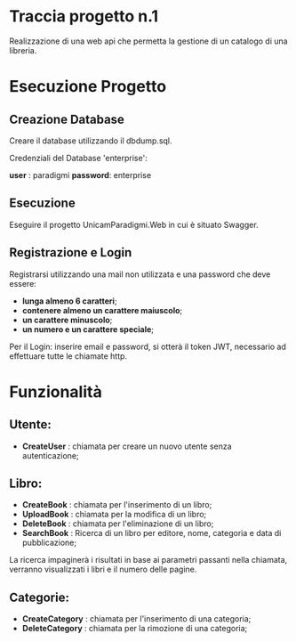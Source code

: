 # Traccia progetto n.1

Realizzazione di una web api che permetta la gestione di un catalogo di una libreria.

# Esecuzione Progetto

## Creazione Database
Creare il database utilizzando il dbdump.sql.

Credenziali del Database 'enterprise':

**user** : paradigmi
**password**: enterprise

## Esecuzione
Eseguire il progetto UnicamParadigmi.Web in cui è situato Swagger.

## Registrazione e Login
Registrarsi utilizzando una mail non utilizzata e una password che deve essere: 
+ **lunga almeno 6 caratteri**;
+ **contenere almeno un carattere maiuscolo**;
+ **un carattere minuscolo**;
+ **un numero e un carattere speciale**;

Per il Login: inserire email e password, si otterà il token JWT, necessario ad effettuare tutte le chiamate http.

# Funzionalità

## Utente:
+ **CreateUser** : chiamata per creare un nuovo utente senza autenticazione;

## Libro:

+ **CreateBook** : chiamata per l'inserimento di un libro;
+ **UploadBook** : chiamata per la modifica di un libro;
+ **DeleteBook** : chiamata per l'eliminazione di un libro;
+ **SearchBook** : Ricerca di un libro per editore, nome, categoria e data di pubblicazione;

La ricerca impaginerà i risultati in base ai parametri passanti nella chiamata, verranno visualizzati i libri e il numero delle pagine.

## Categorie:

+ **CreateCategory** : chiamata per l'inserimento di una categoria;
+ **DeleteCategory** : chiamata per la rimozione di una categoria;


